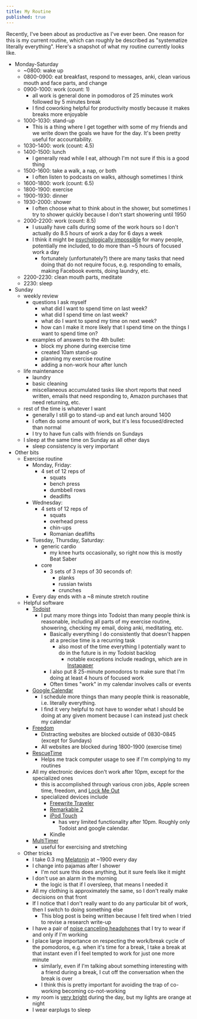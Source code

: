 ```yaml
---
title: My Routine
published: true
---
```


Recently, I've been about as productive as I've ever been. One reason for this is my current routine, which can roughly be described as "systematize literally everything". Here's a snapshot of what my routine currently looks like. 

* Monday-Saturday
  * ~0800: wake up
  * 0800-0900: eat breakfast, respond to messages, anki, clean various mouth and face parts, and change
  * 0900-1000: work (count: 1)
    * all work is general done in pomodoros of 25 minutes work followed by 5 minutes break
    * I find coworking helpful for productivity mostly because it makes breaks more enjoyable
  * 1000-1030: stand-up
    * This is a thing where I get together with some of my friends and we write down the goals we have for the day. It's been pretty useful for accountability.
  * 1030-1400: work (count: 4.5)
  * 1400-1500: lunch
    * I generally read while I eat, although I'm not sure if this is a good thing
  * 1500-1600: take a walk, a nap, or both
    * I often listen to podcasts on walks, although sometimes I think
  * 1600-1800: work (count: 6.5)
  * 1800-1900: exercise
  * 1900-1930: dinner
  * 1930-2000: shower
    * I often choose what to think about in the shower, but sometimes I try to shower quickly because I don't start showering until 1950
  * 2000-2200: work (count: 8.5)
    * I usually have calls during some of the work hours so I don't actually do 8.5 hours of work a day for 6 days a week
    * I think it might be [psychologically impossible](http://mindingourway.com/where-coulds-go/) for many people, potentially me included, to do more than ~5 hours of focused work a day
      * fortunately (unfortunately?) there are many tasks that need doing that do not require focus, e.g. responding to emails, making Facebook events, doing laundry, etc. 
  * 2200-2230: clean mouth parts, meditate
  * 2230: sleep
* Sunday
  * weekly review
    * questions I ask myself
      * what did I want to spend time on last week?
      * what did I spend time on last week?
      * what do I want to spend my time on next week?
      * how can I make it more likely that I spend time on the things I want to spend time on?
    * examples of answers to the 4th bullet:
      * block my phone during exercise time
      * created 10am stand-up
      * planning my exercise routine
      * adding a non-work hour after lunch
  * life maintenance
    * laundry
    * basic cleaning
    * miscellaneous accumulated tasks like short reports that need written, emails that need responding to, Amazon purchases that need returning, etc. 
  * rest of the time is whatever I want
    * generally I still go to stand-up and eat lunch around 1400
    * I often do some amount of work, but it's less focused/directed than normal
    * I try to have fun calls with friends on Sundays
  * I sleep at the same time on Sunday as all other days
    * sleep consistency is very important
* Other bits
  * Exercise routine
    * Monday, Friday:
      * 4 set of 12 reps of
        * squats
        * bench press
        * dumbbell rows
        * deadlifts
    * Wednesday:
      * 4 sets of 12 reps of
        * squats
        * overhead press
        * chin-ups
        * Romanian deaflifts
    * Tuesday, Thursday, Saturday:
      * generic cardio 
        * my knee hurts occasionally, so right now this is mostly Beat Saber
      * core
        * 3 sets of 3 reps of 30 seconds of:
          * planks
          * russian twists
          * crunches
    * Every day ends with a ~8 minute stretch routine
  * Helpful software
    * [Todoist](https://todoist.com/app/)
      * I put many more things into Todoist than many people think is reasonable, including all parts of my exercise routine, showering, checking my email, doing anki, meditating, etc. 
        * Basically everything I do consistently that doesn't happen at a precise time is a recurring task
          * also most of the time everything I potentially want to do in the future is in my Todoist backlog
            * notable exceptions include readings, which are in [Instapaper](https://www.instapaper.com/u)
        * I also put 8 25-minute pomodoros to make sure that I'm doing at least 4 hours of focused work
        * Often times "work" in my calendar involves calls or events
    * [Google Calendar](https://calendar.google.com/calendar/u/0/r)
      * I schedule more things than many people think is reasonable, i.e. literally everything.
      * I find it very helpful to not have to wonder what I should be doing at any given moment because I can instead just check my calendar
    * [Freedom](https://freedom.to/dashboard)
      * Distracting websites are blocked outside of 0830-0845 (except for Sundays)
      * All websites are blocked during 1800-1900 (exercise time)
    * [RescueTime](https://www.rescuetime.com/dashboard)
      * Helps me track computer usage to see if I'm complying to my routines
    * All my electronic devices don't work after 10pm, except for the specialized ones
      * this is accomplished through various cron jobs, Apple screen time, freedom, and [Lock Me Out](https://play.google.com/store/apps/details?id=com.teqtic.lockmeout&hl=en_US&gl=US)
      * specialized devices include
        * [Freewrite Traveler](https://getfreewrite.com/products/freewrite-traveler)
        * [Remarkable 2](https://remarkable.com/store/remarkable-2)
        * [iPod Touch](https://www.apple.com/ipod-touch/)
          * has very limited functionality after 10pm. Roughly only Todoist and google calendar.
        * Kindle
    * [MultiTimer](https://multitimer.net/)
      * useful for exercising and stretching
  * Other tricks
    * I take 0.3 mg [Melatonin](https://www.gwern.net/Melatonin) at ~1900 every day
    * I change into pajamas after I shower
      * I'm not sure this does anything, but it sure feels like it might
    * I don't use an alarm in the morning
      * the logic is that if I oversleep, that means I needed it
    * All my clothing is approximately the same, so I don't really make decisions on that front
    * If I notice that I don't really want to do any particular bit of work, then I switch to doing something else
      * This blog post is being written because I felt tired when I tried to revise a research write-up
    * I have a pair of [noise canceling headphones](https://www.amazon.com/Sony-Noise-Cancelling-Headphones-WH1000XM2/dp/B074KDJVS2) that I try to wear if and only if I'm working
    * I place large importance on respecting the work/break cycle of the pomodoros, e.g. when it's time for a break, I take a break at that instant even if I feel tempted to work for just one more minute
      * similarly, even if I'm talking about something interesting with a friend during a break, I cut off the conversation when the break is over
      * I think this is pretty important for avoiding the trap of co-working becoming co-not-working
    * my room is [very bright](https://www.lesswrong.com/posts/hC2NFsuf5anuGadFm/how-to-build-a-lumenator) during the day, but my lights are orange at night
    * I wear earplugs to sleep

